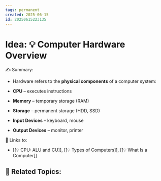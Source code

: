```yaml
---
tags: permanent
created: 2025-06-15
id: 20250615223135
---
```


# Idea: 💡 Computer Hardware Overview

✍ Summary:
- Hardware refers to the **physical components** of a computer system:

- **CPU** – executes instructions
- **Memory** – temporary storage (RAM)
- **Storage** – permanent storage (HDD, SSD)
- **Input Devices** – keyboard, mouse
- **Output Devices** – monitor, printer


🔗 Links to:
- [[💡 CPU: ALU and CU]], [[💡 Types of Computers]], [[💡 What Is a Computer]]

👀 Related Topics:
- 
